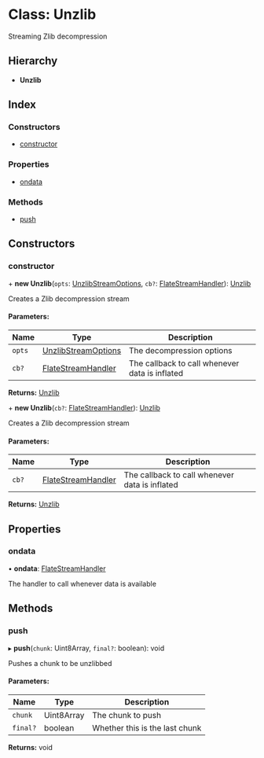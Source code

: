 # Class: Unzlib

Streaming Zlib decompression

## Hierarchy

* **Unzlib**

## Index

### Constructors

* [constructor](unzlib.md#constructor)

### Properties

* [ondata](unzlib.md#ondata)

### Methods

* [push](unzlib.md#push)

## Constructors

### constructor

\+ **new Unzlib**(`opts`: [UnzlibStreamOptions](../interfaces/unzlibstreamoptions.md), `cb?`: [FlateStreamHandler](../README.md#flatestreamhandler)): [Unzlib](unzlib.md)

Creates a Zlib decompression stream

#### Parameters:

Name | Type | Description |
------ | ------ | ------ |
`opts` | [UnzlibStreamOptions](../interfaces/unzlibstreamoptions.md) | The decompression options |
`cb?` | [FlateStreamHandler](../README.md#flatestreamhandler) | The callback to call whenever data is inflated  |

**Returns:** [Unzlib](unzlib.md)

\+ **new Unzlib**(`cb?`: [FlateStreamHandler](../README.md#flatestreamhandler)): [Unzlib](unzlib.md)

Creates a Zlib decompression stream

#### Parameters:

Name | Type | Description |
------ | ------ | ------ |
`cb?` | [FlateStreamHandler](../README.md#flatestreamhandler) | The callback to call whenever data is inflated  |

**Returns:** [Unzlib](unzlib.md)

## Properties

### ondata

•  **ondata**: [FlateStreamHandler](../README.md#flatestreamhandler)

The handler to call whenever data is available

## Methods

### push

▸ **push**(`chunk`: Uint8Array, `final?`: boolean): void

Pushes a chunk to be unzlibbed

#### Parameters:

Name | Type | Description |
------ | ------ | ------ |
`chunk` | Uint8Array | The chunk to push |
`final?` | boolean | Whether this is the last chunk  |

**Returns:** void
